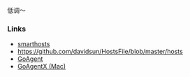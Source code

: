 低调～

### Links
* [smarthosts](https://code.google.com/p/smarthosts)
* https://github.com/davidsun/HostsFile/blob/master/hosts
* [GoAgent](https://code.google.com/p/goagent/)
* [GoAgentX (Mac)](https://github.com/ohdarling/GoAgentX)